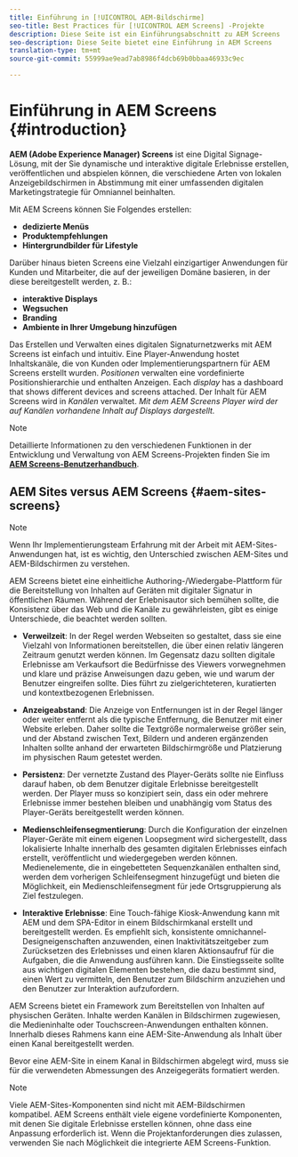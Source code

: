 ```yaml
---
title: Einführung in [!UICONTROL AEM-Bildschirme]
seo-title: Best Practices für [!UICONTROL AEM Screens] -Projekte
description: Diese Seite ist ein Einführungsabschnitt zu AEM Screens
seo-description: Diese Seite bietet eine Einführung in AEM Screens
translation-type: tm+mt
source-git-commit: 55999ae9ead7ab8986f4dcb69b0bbaa46933c9ec

---
```



# Einführung in AEM Screens {#introduction}

**AEM (Adobe Experience Manager) Screens** ist eine Digital Signage-Lösung, mit der Sie dynamische und interaktive digitale Erlebnisse erstellen, veröffentlichen und abspielen können, die verschiedene Arten von lokalen Anzeigebildschirmen in Abstimmung mit einer umfassenden digitalen Marketingstrategie für Omniannel beinhalten.

Mit AEM Screens können Sie Folgendes erstellen:

* **dedizierte Menüs**
* **Produktempfehlungen**
* **Hintergrundbilder für Lifestyle**

Darüber hinaus bieten Screens eine Vielzahl einzigartiger Anwendungen für Kunden und Mitarbeiter, die auf der jeweiligen Domäne basieren, in der diese bereitgestellt werden, z. B.:

* **interaktive Displays**
* **Wegsuchen**
* **Branding**
* **Ambiente in Ihrer Umgebung hinzufügen**

Das Erstellen und Verwalten eines digitalen Signaturnetzwerks mit AEM Screens ist einfach und intuitiv. Eine Player-Anwendung hostet Inhaltskanäle, die von Kunden oder Implementierungspartnern für AEM Screens erstellt wurden. *Positionen* verwalten eine vordefinierte Positionshierarchie und enthalten Anzeigen. Each *display* has a dashboard that shows different devices and screens attached. Der Inhalt für AEM Screens wird in *Kanälen* verwaltet. *Mit dem AEM Screens Player wird der auf Kanälen vorhandene Inhalt auf Displays dargestellt.*



>[!NOTE]
>
>Detaillierte Informationen zu den verschiedenen Funktionen in der Entwicklung und Verwaltung von AEM Screens-Projekten finden Sie im **[AEM Screens-Benutzerhandbuch](https://helpx.adobe.com/experience-manager/6-5/screens/user-guide.html)**.

## AEM Sites versus AEM Screens {#aem-sites-screens}

> [!NOTE]
>
> Wenn Ihr Implementierungsteam Erfahrung mit der Arbeit mit AEM-Sites-Anwendungen hat, ist es wichtig, den Unterschied zwischen AEM-Sites und AEM-Bildschirmen zu verstehen.

AEM Screens bietet eine einheitliche Authoring-/Wiedergabe-Plattform für die Bereitstellung von Inhalten auf Geräten mit digitaler Signatur in öffentlichen Räumen. Während der Erlebnisautor sich bemühen sollte, die Konsistenz über das Web und die Kanäle zu gewährleisten, gibt es einige Unterschiede, die beachtet werden sollten.

* **Verweilzeit**: In der Regel werden Webseiten so gestaltet, dass sie eine Vielzahl von Informationen bereitstellen, die über einen relativ längeren Zeitraum genutzt werden können. Im Gegensatz dazu sollten digitale Erlebnisse am Verkaufsort die Bedürfnisse des Viewers vorwegnehmen und klare und präzise Anweisungen dazu geben, wie und warum der Benutzer eingreifen sollte. Dies führt zu zielgerichteteren, kuratierten und kontextbezogenen Erlebnissen.

* **Anzeigeabstand**: Die Anzeige von Entfernungen ist in der Regel länger oder weiter entfernt als die typische Entfernung, die Benutzer mit einer Website erleben. Daher sollte die Textgröße normalerweise größer sein, und der Abstand zwischen Text, Bildern und anderen ergänzenden Inhalten sollte anhand der erwarteten Bildschirmgröße und Platzierung im physischen Raum getestet werden.

* **Persistenz**: Der vernetzte Zustand des Player-Geräts sollte nie Einfluss darauf haben, ob dem Benutzer digitale Erlebnisse bereitgestellt werden. Der Player muss so konzipiert sein, dass ein oder mehrere Erlebnisse immer bestehen bleiben und unabhängig vom Status des Player-Geräts bereitgestellt werden können.

* **Medienschleifensegmentierung**: Durch die Konfiguration der einzelnen Player-Geräte mit einem eigenen Loopsegment wird sichergestellt, dass lokalisierte Inhalte innerhalb des gesamten digitalen Erlebnisses einfach erstellt, veröffentlicht und wiedergegeben werden können. Medienelemente, die in eingebetteten Sequenzkanälen enthalten sind, werden dem vorherigen Schleifensegment hinzugefügt und bieten die Möglichkeit, ein Medienschleifensegment für jede Ortsgruppierung als Ziel festzulegen.

* **Interaktive Erlebnisse**: Eine Touch-fähige Kiosk-Anwendung kann mit AEM und dem SPA-Editor in einem Bildschirmkanal erstellt und bereitgestellt werden. Es empfiehlt sich, konsistente omnichannel-Designeigenschaften anzuwenden, einen Inaktivitätszeitgeber zum Zurücksetzen des Erlebnisses und einen klaren Aktionsaufruf für die Aufgaben, die die Anwendung ausführen kann. Die Einstiegsseite sollte aus wichtigen digitalen Elementen bestehen, die dazu bestimmt sind, einen Wert zu vermitteln, den Benutzer zum Bildschirm anzuziehen und den Benutzer zur Interaktion aufzufordern.

AEM Screens bietet ein Framework zum Bereitstellen von Inhalten auf physischen Geräten. Inhalte werden Kanälen in Bildschirmen zugewiesen, die Medieninhalte oder Touchscreen-Anwendungen enthalten können. Innerhalb dieses Rahmens kann eine AEM-Site-Anwendung als Inhalt über einen Kanal bereitgestellt werden.

Bevor eine AEM-Site in einem Kanal in Bildschirmen abgelegt wird, muss sie für die verwendeten Abmessungen des Anzeigegeräts formatiert werden.

> [!NOTE]
>
> Viele AEM-Sites-Komponenten sind nicht mit AEM-Bildschirmen kompatibel. AEM Screens enthält viele eigene vordefinierte Komponenten, mit denen Sie digitale Erlebnisse erstellen können, ohne dass eine Anpassung erforderlich ist. Wenn die Projektanforderungen dies zulassen, verwenden Sie nach Möglichkeit die integrierte AEM Screens-Funktion.
